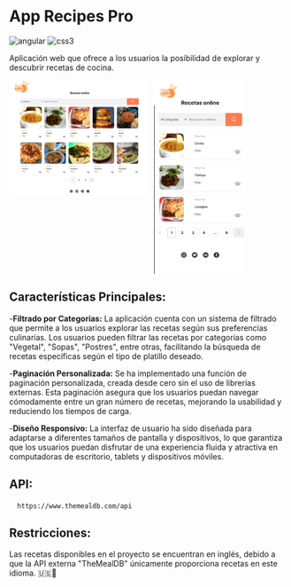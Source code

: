 # **App Recipes Pro**  
![angular](https://img.shields.io/badge/Angular-DD0031?style=for-the-badge&logo=angular&logoColor=white)
![css3](https://img.shields.io/badge/CSS3-1572B6?style=for-the-badge&logo=css3&logoColor=white)

Aplicación web que ofrece a los usuarios la posibilidad de explorar y descubrir  recetas de cocina.
<br>
<div style="display: flex; align-items: start; gap:10px">
<img src="./src/assets/img/app-web.png" alt="Página de incio de sesión en " width="50%" height="auto"> 
<img src="./src/assets/img/app-mobile.png" alt="Página de incio de sesión mobile" width="auto" height="350px">
</div>

## Características Principales:
-**Filtrado por Categorías:** La aplicación cuenta con un sistema de filtrado que permite a los usuarios explorar las recetas según sus preferencias culinarias. Los usuarios pueden filtrar las recetas por categorías como "Vegetal", "Sopas", "Postres", entre otras, facilitando la búsqueda de recetas específicas según el tipo de platillo deseado.

-**Paginación Personalizada:** Se ha implementado una función de paginación personalizada, creada desde cero sin el uso de librerías externas. Esta paginación asegura que los usuarios puedan navegar cómodamente entre un gran número de recetas, mejorando la usabilidad y reduciendo los tiempos de carga.

-**Diseño Responsivo:** La interfaz de usuario ha sido diseñada para adaptarse a diferentes tamaños de pantalla y dispositivos, lo que garantiza que los usuarios puedan disfrutar de una experiencia fluida y atractiva en computadoras de escritorio, tablets y dispositivos móviles.

## API:

      https://www.themealdb.com/api


## Restricciones:

Las recetas disponibles en el proyecto se encuentran en inglés, debido a que la API externa "TheMealDB" únicamente proporciona recetas en este idioma. 🇺🇸🍳

